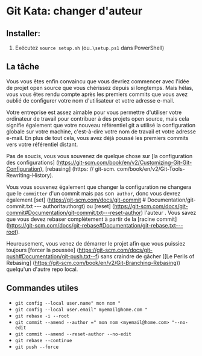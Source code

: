 # Git Kata: changer d'auteur

## Installer:

1. Exécutez `source setup.sh` (ou`.\setup.ps1` dans PowerShell)


## La tâche

Vous vous êtes enfin convaincu que vous devriez commencer avec l'idée de projet open source que vous chérissez depuis si longtemps.
Mais hélas, vous vous êtes rendu compte après les premiers commits que vous avez oublié de configurer votre nom d'utilisateur et votre adresse e-mail.

Votre entreprise est assez aimable pour vous permettre d'utiliser votre ordinateur de travail pour contribuer à des projets open source, mais cela signifie également que votre nouveau référentiel git a utilisé la configuration globale sur votre machine, c'est-à-dire votre nom de travail et votre adresse e-mail.
En plus de tout cela, vous avez déjà poussé les premiers commits vers votre référentiel distant.

Pas de soucis, vous vous souvenez de quelque chose sur [la configuration des configurations] (https://git-scm.com/book/en/v2/Customizing-Git-Git-Configuration), [rebasing] (https: // git-scm. com/book/en/v2/Git-Tools-Rewriting-History).

Vous vous souvenez également que changer la configuration ne changera que le `committer` d'un commit mais pas son` author`, donc vous devrez également [set] (https://git-scm.com/docs/git-commit # Documentation/git-commit.txt --- authorltauthorgt) ou [reset] (https://git-scm.com/docs/git-commit#Documentation/git-commit.txt---reset-author) l'auteur .
Vous savez que vous devez rebaser complètement à partir de la [racine commit] (https://git-scm.com/docs/git-rebase#Documentation/git-rebase.txt---root).

Heureusement, vous venez de démarrer le projet afin que vous puissiez toujours [forcer la poussée] (https://git-scm.com/docs/git-push#Documentation/git-push.txt--f) sans craindre de gâcher ([Le Perils of Rebasing] (https://git-scm.com/book/en/v2/Git-Branching-Rebasing)) quelqu'un d'autre repo local.

## Commandes utiles
- `git config --local user.name" mon nom "`
- `git config --local user.email" myemail@home.com "`
- `git rebase -i --root`
- `git commit --amend --author =" mon nom <myemail@home.com> "--no-edit`
- `git commit --amend --reset-author --no-edit`
- `git rebase --continue`
- `git push --force`
